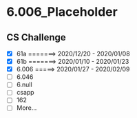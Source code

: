 # 6.006_Placeholder

## CS Challenge
- [x] 61a =======> 2020/12/20 - 2020/01/08 
- [x] 61b =======> 2020/01/10 - 2020/01/23 
- [x] 6.006 =====> 2020/01/27 - 2020/02/09
- [ ] 6.046
- [ ] 6.null
- [ ] csapp
- [ ] 162
- [ ] More...
